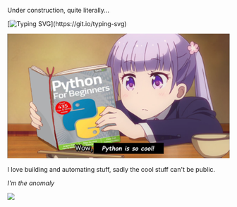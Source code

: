 Under construction, quite literally...

[![Typing SVG](https://readme-typing-svg.demolab.com?font=Fira+Code&pause=1000&color=C8BDF7&vCenter=true&width=435&lines=I+embrace+chaos.+;That%E2%80%99s+why+my+scripts+work%E2%80%A6;sometimes+too+well.)](https://git.io/typing-svg)


![alt](assets/Aoba_Suzukaze_techgo_Python_For_Beginners.png)

I love building and automating stuff, sadly the cool stuff can't be public.

_I'm the anomaly_

<img src="https://github-readme-stats.vercel.app/api?username=Davis-3450&include_all_commits=true" />
